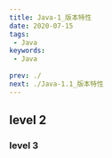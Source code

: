 ```yaml
---
title: Java-1_版本特性
date: 2020-07-15
tags:
 - Java
keywords:
 - Java
 
prev: ./
next: ./Java-1.1_版本特性
---
```


## level 2
### level 3
